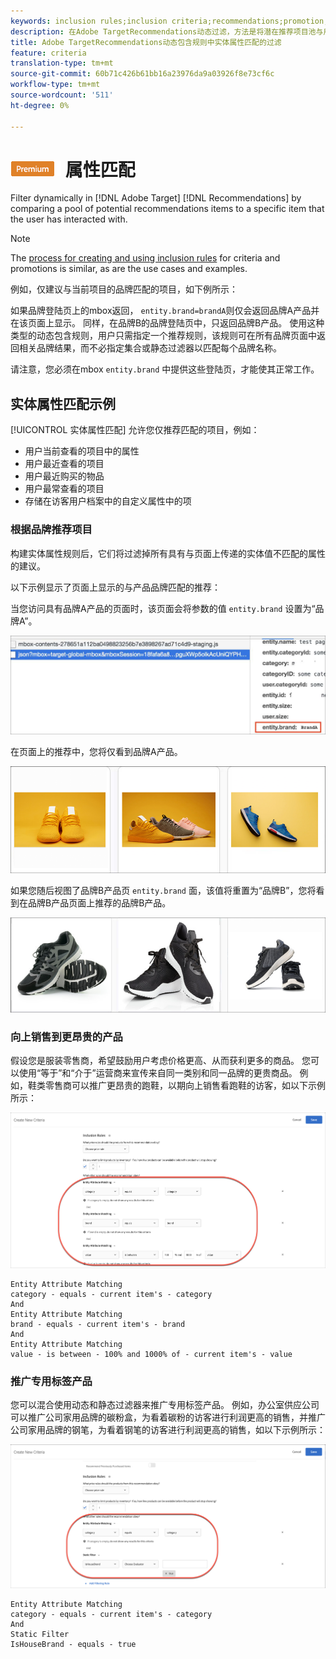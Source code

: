 ```yaml
---
keywords: inclusion rules;inclusion criteria;recommendations;promotion;promotions;dynamic filtering;dynamic;entity attribute matching
description: 在Adobe TargetRecommendations动态过滤，方法是将潜在推荐项目池与用户已交互的特定项目进行比较。
title: Adobe TargetRecommendations动态包含规则中实体属性匹配的过滤
feature: criteria
translation-type: tm+mt
source-git-commit: 60b71c426b61bb16a23976da9a03926f8e73cf6c
workflow-type: tm+mt
source-wordcount: '511'
ht-degree: 0%

---
```



# ![PREMIUM实体](/help/assets/premium.png) 属性匹配

Filter dynamically in [!DNL Adobe Target] [!DNL Recommendations] by comparing a pool of potential recommendations items to a specific item that the user has interacted with.

>[!NOTE]
>
>The [process for creating and using inclusion rules](/help/c-recommendations/c-algorithms/use-dynamic-and-static-inclusion-rules.md) for criteria and promotions is similar, as are the use cases and examples.

例如，仅建议与当前项目的品牌匹配的项目，如下例所示：

如果品牌登陆页上的mbox返回， `entity.brand=brandA`则仅会返回品牌A产品并在该页面上显示。 同样，在品牌B的品牌登陆页中，只返回品牌B产品。 使用这种类型的动态包含规则，用户只需指定一个推荐规则，该规则可在所有品牌页面中返回相关品牌结果，而不必指定集合或静态过滤器以匹配每个品牌名称。

请注意，您必须在mbox `entity.brand` 中提供这些登陆页，才能使其正常工作。

## 实体属性匹配示例

[!UICONTROL 实体属性匹配] 允许您仅推荐匹配的项目，例如：

* 用户当前查看的项目中的属性
* 用户最近查看的项目
* 用户最近购买的物品
* 用户最常查看的项目
* 存储在访客用户档案中的自定义属性中的项

### 根据品牌推荐项目

构建实体属性规则后，它们将过滤掉所有具有与页面上传递的实体值不匹配的属性的建议。

以下示例显示了页面上显示的与产品品牌匹配的推荐：

当您访问具有品牌A产品的页面时，该页面会将参数的值 `entity.brand` 设置为“品牌A”。

![示例目标调用](/help/c-recommendations/c-algorithms/assets/example-target-call.png)

在页面上的推荐中，您将仅看到品牌A产品。

![品牌A推荐](/help/c-recommendations/c-algorithms/assets/brandA.png)

如果您随后视图了品牌B产品页 `entity.brand` 面，该值将重置为“品牌B”，您将看到在品牌B产品页面上推荐的品牌B产品。

![品牌B推荐](/help/c-recommendations/c-algorithms/assets/brandB.png)

### 向上销售到更昂贵的产品

假设您是服装零售商，希望鼓励用户考虑价格更高、从而获利更多的商品。 您可以使用“等于”和“介于”运营商来宣传来自同一类别和同一品牌的更贵商品。 例如，鞋类零售商可以推广更昂贵的跑鞋，以期向上销售看跑鞋的访客，如以下示例所示：

![向上销售](/help/c-recommendations/c-algorithms/assets/upsell.png)

```
Entity Attribute Matching
category - equals - current item's - category 
And 
Entity Attribute Matching
brand - equals - current item's - brand 
And 
Entity Attribute Matching
value - is between - 100% and 1000% of - current item's - value
```

### 推广专用标签产品

您可以混合使用动态和静态过滤器来推广专用标签产品。 例如，办公室供应公司可以推广公司家用品牌的碳粉盒，为看着碳粉的访客进行利润更高的销售，并推广公司家用品牌的钢笔，为看着钢笔的访客进行利润更高的销售，如以下示例所示：

![House Brand](/help/c-recommendations/c-algorithms/assets/housebrand.png)

```
Entity Attribute Matching
category - equals - current item's - category 
And
Static Filter
IsHouseBrand - equals - true
```
